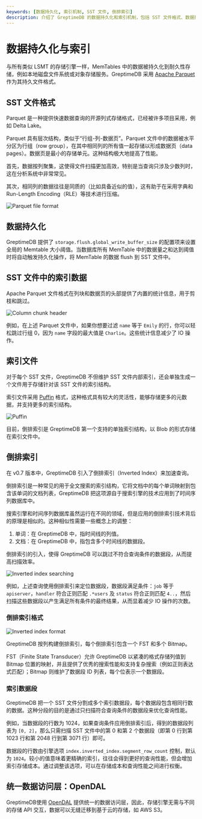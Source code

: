 ```yaml
---
keywords: [数据持久化, 索引机制, SST 文件, 倒排索引]
description: 介绍了 GreptimeDB 的数据持久化和索引机制，包括 SST 文件格式、数据持久化过程和倒排索引的实现。
---
```


# 数据持久化与索引

与所有类似 LSMT 的存储引擎一样，MemTables 中的数据被持久化到耐久性存储，例如本地磁盘文件系统或对象存储服务。GreptimeDB 采用 [Apache Parquet][1] 作为其持久文件格式。

## SST 文件格式

Parquet 是一种提供快速数据查询的开源列式存储格式，已经被许多项目采用，例如 Delta Lake。

Parquet 具有层次结构，类似于“行组-列-数据页”。Parquet 文件中的数据被水平分区为行组（row group），在其中相同列的所有值一起存储以形成数据页（data pages）。数据页是最小的存储单元。这种结构极大地提高了性能。

首先，数据按列聚集，这使得文件扫描更加高效，特别是当查询只涉及少数列时，这在分析系统中非常常见。

其次，相同列的数据往往是同质的（比如具备近似的值），这有助于在采用字典和 Run-Length Encoding（RLE）等技术进行压缩。

![Parquet file format](/parquet-file-format.png)

## 数据持久化

GreptimeDB 提供了 `storage.flush.global_write_buffer_size` 的配置项来设置全局的 Memtable 大小阈值。当数据库所有 MemTable 中的数据量之和达到阈值时将自动触发持久化操作，将 MemTable 的数据 flush 到 SST 文件中。


## SST 文件中的索引数据

Apache Parquet 文件格式在列块和数据页的头部提供了内置的统计信息，用于剪枝和跳过。

![Column chunk header](/column-chunk-header.png)

例如，在上述 Parquet 文件中，如果你想要过滤 `name` 等于 `Emily` 的行，你可以轻松跳过行组 0，因为 `name` 字段的最大值是 `Charlie`。这些统计信息减少了 IO 操作。


## 索引文件

对于每个 SST 文件，GreptimeDB 不但维护 SST 文件内部索引，还会单独生成一个文件用于存储针对该 SST 文件的索引结构。

索引文件采用 [Puffin][3] 格式，这种格式具有较大的灵活性，能够存储更多的元数据，并支持更多的索引结构。

![Puffin](/puffin.png)

目前，倒排索引是 GreptimeDB 第一个支持的单独索引结构，以 Blob 的形式存储在索引文件中。


## 倒排索引

在 v0.7 版本中，GreptimeDB 引入了倒排索引（Inverted Index）来加速查询。

倒排索引是一种常见的用于全文搜索的索引结构，它将文档中的每个单词映射到包含该单词的文档列表，GreptimeDB 把这项源自于搜索引擎的技术应用到了时间序列数据库中。

搜索引擎和时间序列数据库虽然运行在不同的领域，但是应用的倒排索引技术背后的原理是相似的。这种相似性需要一些概念上的调整：
1. 单词：在 GreptimeDB 中，指时间线的列值。
2. 文档：在 GreptimeDB 中，指包含多个时间线的数据段。

倒排索引的引入，使得 GreptimeDB 可以跳过不符合查询条件的数据段，从而提高扫描效率。

![Inverted index searching](/inverted-index-searching.png)

例如，上述查询使用倒排索引来定位数据段，数据段满足条件：`job` 等于 `apiserver`，`handler` 符合正则匹配 `.*users` 及 `status` 符合正则匹配 `4..`，然后扫描这些数据段以产生满足所有条件的最终结果，从而显着减少 IO 操作的次数。

### 倒排索引格式

![Inverted index format](/inverted-index-format.png)

GreptimeDB 按列构建倒排索引，每个倒排索引包含一个 FST 和多个 Bitmap。

FST（Finite State Transducer）允许 GreptimeDB 以紧凑的格式存储列值到 Bitmap 位置的映射，并且提供了优秀的搜索性能和支持复杂搜索（例如正则表达式匹配）；Bitmap 则维护了数据段 ID 列表，每个位表示一个数据段。


### 索引数据段

GreptimeDB 把一个 SST 文件分割成多个索引数据段，每个数据段包含相同行数的数据。这种分段的目的是通过只扫描符合查询条件的数据段来优化查询性能。

例如，当数据段的行数为 1024，如果查询条件应用倒排索引后，得到的数据段列表为 `[0, 2]`，那么只需扫描 SST 文件中的第 0 和第 2 个数据段（即第 0 行到第 1023 行和第 2048 行到第 3071 行）即可。

数据段的行数由引擎选项 `index.inverted_index.segment_row_count` 控制，默认为 `1024`。较小的值意味着更精确的索引，往往会得到更好的查询性能，但会增加索引存储成本。通过调整该选项，可以在存储成本和查询性能之间进行权衡。


## 统一数据访问层：OpenDAL

GreptimeDB使用 [OpenDAL][2] 提供统一的数据访问层，因此，存储引擎无需与不同的存储 API 交互，数据可以无缝迁移到基于云的存储，如 AWS S3。

[1]: https://parquet.apache.org
[2]: https://github.com/datafuselabs/opendal
[3]: https://iceberg.apache.org/puffin-spec
